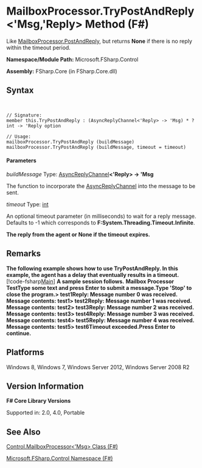 # MailboxProcessor.TryPostAndReply<'Msg,'Reply> Method (F#)

Like [MailboxProcessor.PostAndReply](http://msdn.microsoft.com/en-us/library/11842a52-ea51-45e8-86c4-72e887fedf71), but returns **None** if there is no reply within the timeout period.

**Namespace/Module Path:** Microsoft.FSharp.Control

**Assembly:** FSharp.Core (in FSharp.Core.dll)


## Syntax


```


// Signature:
member this.TryPostAndReply : (AsyncReplyChannel<'Reply> -> 'Msg) * ?int -> 'Reply option

// Usage:
mailboxProcessor.TryPostAndReply (buildMessage)
mailboxProcessor.TryPostAndReply (buildMessage, timeout = timeout)

```



#### Parameters
*buildMessage*
Type: [AsyncReplyChannel](http://msdn.microsoft.com/en-us/library/e32fd8ec-37dd-4e63-94a5-67709962d1d0)**&lt;'Reply&gt; -&gt;   'Msg**


The function to incorporate the [AsyncReplyChannel](http://msdn.microsoft.com/en-us/library/e32fd8ec-37dd-4e63-94a5-67709962d1d0) into the message to be sent.


*timeout*
Type: [int](http://msdn.microsoft.com/en-us/library/025d5455-3622-4ea5-9573-3ecbd4ee1375)


An optional timeout parameter (in milliseconds) to wait for a reply message. Defaults to -1 which corresponds to **F:System.Threading.Timeout.Infinite**.



**The reply from the agent or None if the timeout expires.**
## Remarks
**The following example shows how to use TryPostAndReply. In this example, the agent has a delay that eventually results in a timeout.**
[!code-fsharp[Main](snippets/fsmailboxprocessor/snippet16.fs)]
**A sample session follows.**
**Mailbox Processor TestType some text and press Enter to submit a message.Type 'Stop' to close the program.&gt; test1Reply: Message number 0 was received. Message contents: test1&gt; test2Reply: Message number 1 was received. Message contents: test2&gt; test3Reply: Message number 2 was received. Message contents: test3&gt; test4Reply: Message number 3 was received. Message contents: test4&gt; test5Reply: Message number 4 was received. Message contents: test5&gt; test6Timeout exceeded.Press Enter to continue.**
## Platforms
Windows 8, Windows 7, Windows Server 2012, Windows Server 2008 R2


## Version Information
**F# Core Library Versions**

Supported in: 2.0, 4.0, Portable




## See Also
[Control.MailboxProcessor&#60;'Msg&#62; Class &#40;F&#35;&#41;](Control.MailboxProcessor%5B%27Msg%5D-Class-%5BFSharp%5D.md)

[Microsoft.FSharp.Control Namespace &#40;F&#35;&#41;](Microsoft.FSharp.Control-Namespace-%5BFSharp%5D.md)

